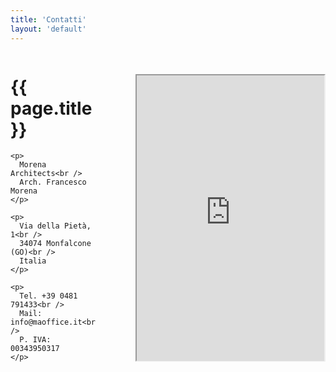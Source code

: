 ```yaml
---
title: 'Contatti'
layout: 'default'
---
```


<div style="display: flex; gap: 4em;">
  <div style="flex: 1 0;">
    <h1>{{ page.title }}</h1>

    <p>
      Morena Architects<br />
      Arch. Francesco Morena
    </p>

    <p>
      Via della Pietà, 1<br />
      34074 Monfalcone (GO)<br />
      Italia
    </p>

    <p>
      Tel. +39 0481 791433<br />
      Mail: info@maoffice.it<br />
      P. IVA: 00343950317
    </p>
  </div>

  <iframe allow="fullscreen" src="https://maps.google.com/?cid=11905058789974441088&t=k&output=embed" style="flex: 2 0; margin: 35px 0 1em;"></iframe>
</div>
